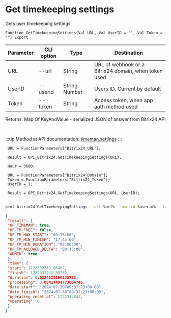 ﻿---
sidebar_position: 10
---

# Get timekeeping settings
 Gets user timekeeping settings



`Function GetTimekeepingSettings(Val URL, Val UserID = "", Val Token = "") Export`

 | Parameter | CLI option | Type | Destination |
 |-|-|-|-|
 | URL | --url | String | URL of webhook or a Bitrix24 domain, when token used |
 | UserID | --userid | String, Number | Users ID. Current by default |
 | Token | --token | String | Access token, when app auth method used |

 
 Returns: Map Of KeyAndValue - serialized JSON of answer from Bitrix24 API

<br/>

:::tip
Method at API documentation: [timeman.settings](https://dev.1c-bitrix.ru/rest_help/timeman/base/timeman_settings.php)
:::
<br/>


```bsl title="Code example"
 URL = FunctionParameters["Bitrix24_URL"];
 
 Result = OPI_Bitrix24.GetTimekeepingSettings(URL);
 
 Hour = 3600;
 
 URL = FunctionParameters["Bitrix24_Domain"];
 Token = FunctionParameters["Bitrix24_Token"];
 UserID = 1;
 
 Result = OPI_Bitrix24.GetTimekeepingSettings(URL, UserID);
```
	


```sh title="CLI command example"
 
oint bitrix24 GetTimekeepingSettings --url %url% --userid %userid% --token %token%

```

```json title="Result"
{
 "result": {
 "UF_TIMEMAN": true,
 "UF_TM_FREE": false,
 "UF_TM_MAX_START": "09:15:00",
 "UF_TM_MIN_FINISH": "17:45:00",
 "UF_TM_MIN_DURATION": "08:00:00",
 "UF_TM_ALLOWED_DELTA": "00:15:00",
 "ADMIN": true
 },
 "time": {
 "start": 1722332243.86487,
 "finish": 1722332243.88732,
 "duration": 0.0224521160125732,
 "processing": 0.00417494773864746,
 "date_start": "2024-07-30T09:37:23+00:00",
 "date_finish": "2024-07-30T09:37:23+00:00",
 "operating_reset_at": 1722332843,
 "operating": 0
 }
}
```
